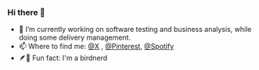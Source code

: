 ### Hi there 👋

- 🔭 I’m currently working on software testing and business analysis, while doing some delivery management.
- 📫 Where to find me: [@X](https://twitter.com/kokoborb) , [@Pinterest](https://www.pinterest.com/dpkgme/), [@Spotify](https://open.spotify.com/user/akmz)
- 🪶🪹 Fun fact: I'm a birdnerd 

